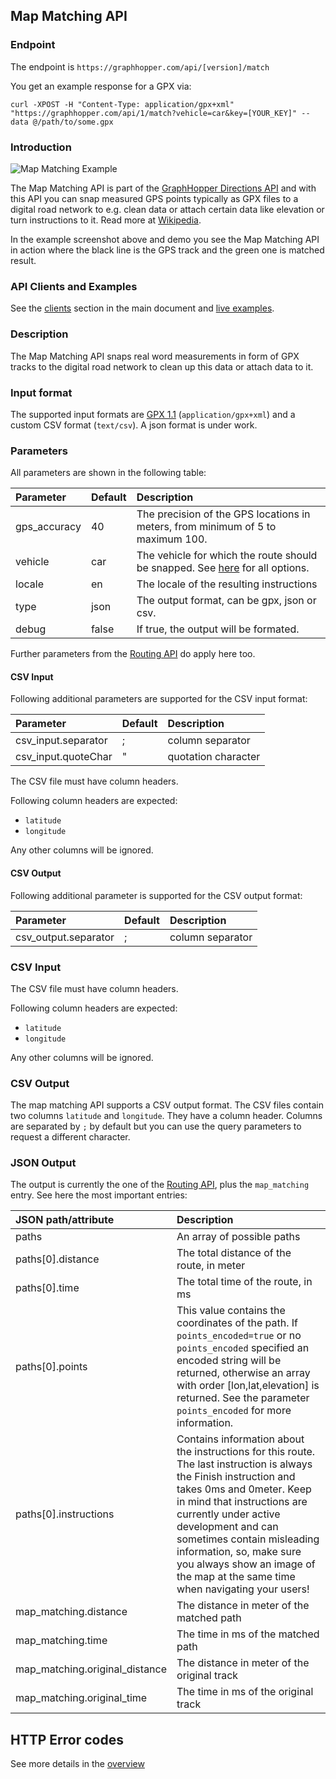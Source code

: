 ## Map Matching API

### Endpoint

The endpoint is `https://graphhopper.com/api/[version]/match`

You get an example response for a GPX via:

`curl -XPOST -H "Content-Type: application/gpx+xml" "https://graphhopper.com/api/1/match?vehicle=car&key=[YOUR_KEY]" --data @/path/to/some.gpx`

### Introduction

![Map Matching Example](./img/map-matching-example.gif)

The Map Matching API is part of the [GraphHopper Directions API](https://graphhopper.com/#directions-api) and 
with this API you can snap measured GPS points typically as GPX files to a digital road network to e.g. clean 
data or attach certain data like elevation or turn instructions to it. Read more at [Wikipedia](https://en.wikipedia.org/wiki/Map_matching).

In the example screenshot above and demo you see the Map Matching API in action where the black line is the GPS track and
the green one is matched result.

### API Clients and Examples

See the [clients](./index.md#api-clients-and-examples) section in the main document and [live examples](https://graphhopper.com/api/1/examples/#map-matching).

### Description

The Map Matching API snaps real word measurements in form of GPX tracks 
to the digital road network to clean up this data or attach data to it.

### Input format

The supported input formats are [GPX 1.1](http://www.topografix.com/GPX/1/1/) (`application/gpx+xml`) and a custom CSV format (`text/csv`). A json format is under work.

### Parameters

All parameters are shown in the following table:

Parameter   | Default | Description
:-----------|:--------|:-----------
gps_accuracy| 40      | The precision of the GPS locations in meters, from minimum of 5 to maximum 100.
vehicle     | car     | The vehicle for which the route should be snapped. See [here](./supported-vehicle-profiles.md) for all options.
locale      | en      | The locale of the resulting instructions
type        | json    | The output format, can be gpx, json or csv.
debug       | false   | If true, the output will be formated.

Further parameters from the [Routing API](routing.md#parameters) do apply here too.

#### CSV Input

Following additional parameters are supported for the CSV input format:

Parameter           | Default | Description
:-------------------|:--------|:-----------
csv_input.separator | ;       | column separator
csv_input.quoteChar | "       | quotation character

The CSV file must have column headers.

Following column headers are expected:

* `latitude`
* `longitude`

Any other columns will be ignored.

#### CSV Output

Following additional parameter is supported for the CSV output format:

Parameter            | Default | Description
:--------------------|:--------|:-----------
csv_output.separator | ;       | column separator

### CSV Input

The CSV file must have column headers.

Following column headers are expected:

* `latitude`
* `longitude`

Any other columns will be ignored.

### CSV Output

The map matching API supports a CSV output format. The CSV files contain two columns `latitude` and `longitude`.
They have a column header. Columns are separated by `;` by default but you can use the query parameters to request
a different character.

### JSON Output

The output is currently the one of the [Routing API](routing.md#output), plus the `map_matching` entry.
See here the most important entries:

JSON path/attribute        | Description
:--------------------------|:------------
paths                      | An array of possible paths
paths[0].distance          | The total distance of the route, in meter
paths[0].time              | The total time of the route, in ms
paths[0].points            | This value contains the coordinates of the path. If `points_encoded=true` or no `points_encoded` specified an encoded string will be returned, otherwise an array with order [lon,lat,elevation] is returned. See the parameter `points_encoded` for more information.
paths[0].instructions      | Contains information about the instructions for this route. The last instruction is always the Finish instruction and takes 0ms and 0meter. Keep in mind that instructions are currently under active development and can sometimes contain misleading information, so, make sure you always show an image of the map at the same time when navigating your users!
map_matching.distance      | The distance in meter of the matched path
map_matching.time          | The time in ms of the matched path
map_matching.original_distance | The distance in meter of the original track
map_matching.original_time     | The time in ms of the original track

## HTTP Error codes

See more details in the [overview](index.md#http-error-codes)

